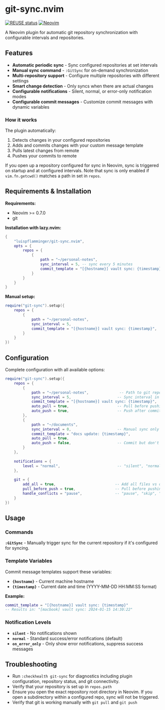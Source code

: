 <!--
SPDX-FileCopyrightText: 2025 Luis Pfamminger

SPDX-License-Identifier: Apache-2.0
-->

# git-sync.nvim

[![REUSE status](https://api.reuse.software/badge/github.com/luispflamminger/git-sync.nvim)](https://api.reuse.software/info/github.com/luispflamminger/git-sync.nvim)
[![Neovim](https://img.shields.io/badge/Neovim-0.7.0+-brightgreen.svg)](https://neovim.io)

A Neovim plugin for automatic git repository synchronization with configurable intervals and repositories.

## Features

- **Automatic periodic sync** - Sync configured repositories at set intervals
- **Manual sync command** - `:GitSync` for on-demand synchronization  
- **Multi-repository support** - Configure multiple repositories with different settings
- **Smart change detection** - Only syncs when there are actual changes
- **Configurable notifications** - Silent, normal, or error-only notification modes
- **Configurable commit messages** - Customize commit messages with dynamic variables

### How it works

The plugin automatically:
1. Detects changes in your configured repositories
2. Adds and commits changes with your custom message template
3. Pulls latest changes from remote
4. Pushes your commits to remote

If you open up a repository configured for sync in Neovim, sync is triggered on startup and at configured intervals.
Note that sync is only enabled if `vim.fn.getcwd()` matches a path in set in `repos`.

## Requirements & Installation

**Requirements:**
- Neovim >= 0.7.0
- git

**Installation with lazy.nvim:**

```lua
{
    "luispflamminger/git-sync.nvim",
    opts = {
        repos = {
            {
                path = "~/personal-notes",
                sync_interval = 5, -- sync every 5 minutes
                commit_template = "[{hostname}] vault sync: {timestamp}",
            }
        }
    }
}
```

**Manual setup:**

```lua
require("git-sync").setup({
    repos = {
        {
            path = "~/personal-notes",
            sync_interval = 5,
            commit_template = "[{hostname}] vault sync: {timestamp}",
        }
    }
})
```

## Configuration

Complete configuration with all available options:

```lua
require("git-sync").setup({
    repos = {
        {
            path = "~/personal-notes",              -- Path to git repository (required)
            sync_interval = 5,                     -- Sync interval in minutes (default: 5, set to 0 to disable)
            commit_template = "[{hostname}] vault sync: {timestamp}",  -- Commit message template
            auto_pull = true,                      -- Pull before pushing (default: true)
            auto_push = true,                      -- Push after committing (default: true)
        },
        {
            path = "~/documents", 
            sync_interval = 0,                     -- Manual sync only
            commit_template = "docs update: {timestamp}",
            auto_pull = true,
            auto_push = false,                     -- Commit but don't push
        }
    },
    
    notifications = {
        level = "normal",                          -- "silent", "normal", "on_error_only" (default: "normal")
    },
    
    git = {
        add_all = true,                           -- Add all files vs only tracked files (default: true)
        pull_before_push = true,                  -- Pull before pushing (default: true)
        handle_conflicts = "pause",               -- "pause", "skip", "notify" (default: "pause")
    }
})
```

## Usage

### Commands

**`:GitSync`** - Manually trigger sync for the current repository if it's configured for syncing.

### Template Variables

Commit message templates support these variables:

- **`{hostname}`** - Current machine hostname
- **`{timestamp}`** - Current date and time (YYYY-MM-DD HH:MM:SS format)

**Example:**
```lua
commit_template = "[{hostname}] vault sync: {timestamp}"
-- Results in: "[macbook] vault sync: 2024-01-15 14:30:22"
```

### Notification Levels

- **`silent`** - No notifications shown
- **`normal`** - Standard success/error notifications (default)
- **`on_error_only`** - Only show error notifications, suppress success messages

## Troubleshooting

- Run `:checkhealth git-sync` for diagnostics including plugin configuration, repository status, and git connectivity.
- Verify that your repository is set up in `repos.path`
- Ensure you open the exact repository root directory in Neovim. If you open a subdirectory within a configured repo, sync will not be triggered.
- Verify that git is working manually with `git pull` and `git push`

